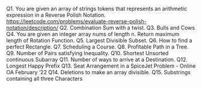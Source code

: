 
Q1. You are given an array of strings tokens that represents an arithmetic expression in a Reverse Polish Notation.
https://leetcode.com/problems/evaluate-reverse-polish-notation/description/
Q2. Combination Sum with a twist.
Q3. Bulls and Cows
Q4. You are given an integer array nums of length n. Return maximum length of Rotation Function.
Q5. Largest Divisible Subset.
Q6. How to find a perfect Rectangle.
Q7. Scheduling a Course.
Q8. Profitable Path in a Tree.
Q9. Number of Pairs satisfying Inequality.
Q10. Shortest Unsorted continuous Subarray
Q11. Number of ways to arrive at a Destination.
Q12. Longest Happy Prefix
Q13. Seat Arrangement in a SpiceJet Problem - Online OA February ‘22
Q14. Deletions to make an array divisible.
Q15. Substrings containing all three Characters
